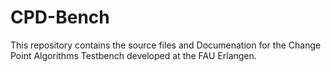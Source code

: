 # CPD-Bench
This repository contains the source files and Documenation for the Change Point Algorithms Testbench developed at the FAU Erlangen.
